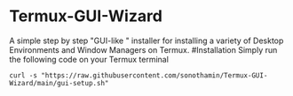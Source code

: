 # Termux-GUI-Wizard
A simple step by step "GUI-like " installer for installing a variety of Desktop Environments and Window Managers on Termux.
#Installation
Simply run the following code on your Termux terminal
```
curl -s "https://raw.githubusercontent.com/sonothamin/Termux-GUI-Wizard/main/gui-setup.sh"
```
